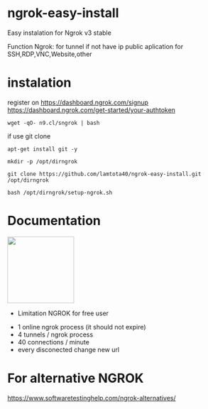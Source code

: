 # ngrok-easy-install
Easy instalation for Ngrok v3 stable

Function Ngrok: for tunnel if not have ip public
aplication for SSH,RDP,VNC,Website,other

# instalation
register on https://dashboard.ngrok.com/signup
https://dashboard.ngrok.com/get-started/your-authtoken
```console
wget -qO- n9.cl/sngrok | bash
```
if use git clone
```console
apt-get install git -y
```
```console
mkdir -p /opt/dirngrok
```
```console
git clone https://github.com/lamtota40/ngrok-easy-install.git /opt/dirngrok
```
```console
bash /opt/dirngrok/setup-ngrok.sh
```

# Documentation
<img src="https://user-images.githubusercontent.com/26719371/215472523-183ef332-3c92-491d-bac3-ae0b66a5c130.jpg" width="150">

- Limitation NGROK for free user
+ 1 online ngrok process (it should not expire)
+ 4 tunnels / ngrok process
+ 40 connections / minute
+ every disconected change new url

# For alternative NGROK
https://www.softwaretestinghelp.com/ngrok-alternatives/
